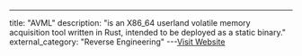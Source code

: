 ---
title: "AVML"
description: "is an X86_64 userland volatile memory acquisition tool written in Rust, intended to be deployed as a static binary."
external_category: "Reverse Engineering"
---[Visit Website](https://github.com/microsoft/avml)

